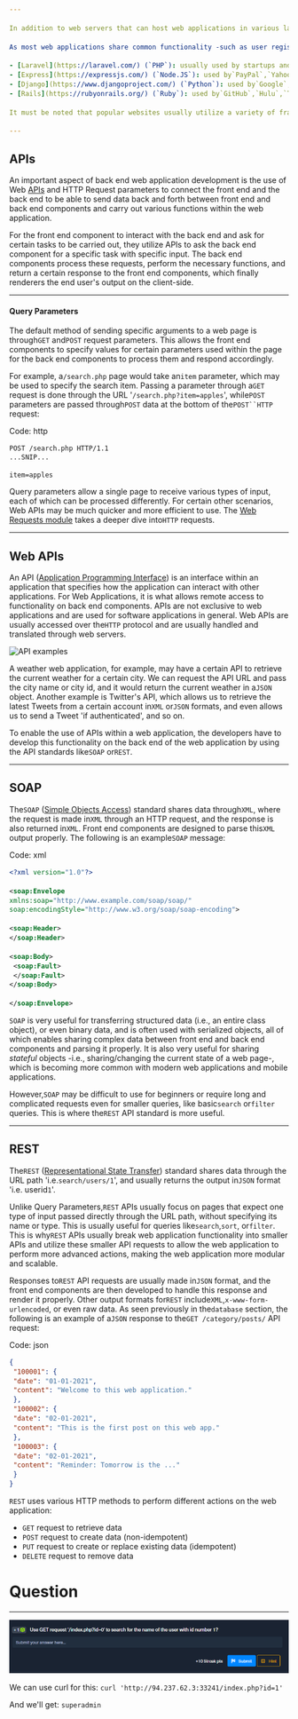 ```yaml
---

In addition to web servers that can host web applications in various languages, there are many common web development frameworks that help in developing core web application files and functionality. With the increased complexity of web applications, it may be challenging to create a modern and sophisticated web application from scratch. Hence, most of the popular web applications are developed using web frameworks.

As most web applications share common functionality -such as user registration-, web development frameworks make it easy to quickly implement this functionality and link them to the front end components, making a fully functional web application. Some of the most common web development frameworks include:

- [Laravel](https://laravel.com/) (`PHP`): usually used by startups and smaller companies, as it is powerful yet easy to develop for.
- [Express](https://expressjs.com/) (`Node.JS`): used by`PayPal`,`Yahoo`,`Uber`,`IBM`, and`MySpace`.
- [Django](https://www.djangoproject.com/) (`Python`): used by`Google`,`YouTube`,`Instagram`,`Mozilla`, and`Pinterest`.
- [Rails](https://rubyonrails.org/) (`Ruby`): used by`GitHub`,`Hulu`,`Twitch`,`Airbnb`, and even`Twitter` in the past.

It must be noted that popular websites usually utilize a variety of frameworks and web servers, rather than just one.

---
```


## APIs

An important aspect of back end web application development is the use of Web [APIs](https://en.wikipedia.org/wiki/API) and HTTP Request parameters to connect the front end and the back end to be able to send data back and forth between front end and back end components and carry out various functions within the web application.

For the front end component to interact with the back end and ask for certain tasks to be carried out, they utilize APIs to ask the back end component for a specific task with specific input. The back end components process these requests, perform the necessary functions, and return a certain response to the front end components, which finally renderers the end user's output on the client-side.

---

#### Query Parameters

The default method of sending specific arguments to a web page is through`GET` and`POST` request parameters. This allows the front end components to specify values for certain parameters used within the page for the back end components to process them and respond accordingly.

For example, a`/search.php` page would take an`item` parameter, which may be used to specify the search item. Passing a parameter through a`GET` request is done through the URL '`/search.php?item=apples`', while`POST` parameters are passed through`POST` data at the bottom of the`POST``HTTP` request:

Code: http

```http
POST /search.php HTTP/1.1
...SNIP...

item=apples
```

Query parameters allow a single page to receive various types of input, each of which can be processed differently. For certain other scenarios, Web APIs may be much quicker and more efficient to use. The [Web Requests module](https://academy.hackthebox.com/course/preview/web-requests) takes a deeper dive into`HTTP` requests.

---

## Web APIs

An API ([Application Programming Interface](https://en.wikipedia.org/wiki/API)) is an interface within an application that specifies how the application can interact with other applications. For Web Applications, it is what allows remote access to functionality on back end components. APIs are not exclusive to web applications and are used for software applications in general. Web APIs are usually accessed over the`HTTP` protocol and are usually handled and translated through web servers.

![API examples](https://academy.hackthebox.com/storage/modules/75/api_examples.jpg)

A weather web application, for example, may have a certain API to retrieve the current weather for a certain city. We can request the API URL and pass the city name or city id, and it would return the current weather in a`JSON` object. Another example is Twitter's API, which allows us to retrieve the latest Tweets from a certain account in`XML` or`JSON` formats, and even allows us to send a Tweet 'if authenticated', and so on.

To enable the use of APIs within a web application, the developers have to develop this functionality on the back end of the web application by using the API standards like`SOAP` or`REST`.

---

## SOAP

The`SOAP` ([Simple Objects Access](https://en.wikipedia.org/wiki/SOAP)) standard shares data through`XML`, where the request is made in`XML` through an HTTP request, and the response is also returned in`XML`. Front end components are designed to parse this`XML` output properly. The following is an example`SOAP` message:

Code: xml

```xml
<?xml version="1.0"?>

<soap:Envelope
xmlns:soap="http://www.example.com/soap/soap/"
soap:encodingStyle="http://www.w3.org/soap/soap-encoding">

<soap:Header>
</soap:Header>

<soap:Body>
 <soap:Fault>
 </soap:Fault>
</soap:Body>

</soap:Envelope>
```

`SOAP` is very useful for transferring structured data (i.e., an entire class object), or even binary data, and is often used with serialized objects, all of which enables sharing complex data between front end and back end components and parsing it properly. It is also very useful for sharing _stateful_ objects -i.e., sharing/changing the current state of a web page-, which is becoming more common with modern web applications and mobile applications.

However,`SOAP` may be difficult to use for beginners or require long and complicated requests even for smaller queries, like basic`search` or`filter` queries. This is where the`REST` API standard is more useful.

---

## REST

The`REST` ([Representational State Transfer](https://en.wikipedia.org/wiki/Representational_state_transfer)) standard shares data through the URL path 'i.e.`search/users/1`', and usually returns the output in`JSON` format 'i.e. userid`1`'.

Unlike Query Parameters,`REST` APIs usually focus on pages that expect one type of input passed directly through the URL path, without specifying its name or type. This is usually useful for queries like`search`,`sort`, or`filter`. This is why`REST` APIs usually break web application functionality into smaller APIs and utilize these smaller API requests to allow the web application to perform more advanced actions, making the web application more modular and scalable.

Responses to`REST` API requests are usually made in`JSON` format, and the front end components are then developed to handle this response and render it properly. Other output formats for`REST` include`XML`,`x-www-form-urlencoded`, or even raw data. As seen previously in the`database` section, the following is an example of a`JSON` response to the`GET /category/posts/` API request:

Code: json

```json
{
 "100001": {
 "date": "01-01-2021",
 "content": "Welcome to this web application."
 },
 "100002": {
 "date": "02-01-2021",
 "content": "This is the first post on this web app."
 },
 "100003": {
 "date": "02-01-2021",
 "content": "Reminder: Tomorrow is the ..."
 }
}
```

`REST` uses various HTTP methods to perform different actions on the web application:

- `GET` request to retrieve data
- `POST` request to create data (non-idempotent)
- `PUT` request to create or replace existing data (idempotent)
- `DELETE` request to remove data


# Question
---




![Pasted image 20250122185309.png](../../../../IMAGES/Pasted%20image%2020250122185309.png)

We can use curl for this: `curl 'http://94.237.62.3:33241/index.php?id=1'`

And we'll get: `superadmin`

